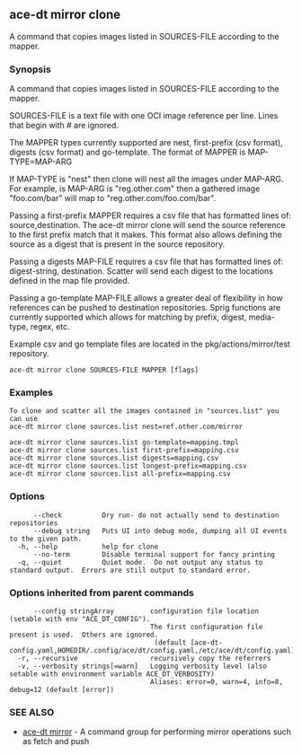 ## ace-dt mirror clone

A command that copies images listed in SOURCES-FILE according to the mapper.

### Synopsis

A command that copies images listed in SOURCES-FILE according to the mapper.
		
SOURCES-FILE is a text file with one OCI image reference per line.  Lines that begin with # are ignored.

The MAPPER types currently supported are nest, first-prefix (csv format), digests (csv format) and go-template.
The format of MAPPER is MAP-TYPE=MAP-ARG

If MAP-TYPE is "nest" then clone will nest all the images under MAP-ARG.
For example, is MAP-ARG is "reg.other.com" then a gathered image "foo.com/bar" will map to "reg.other.com/foo.com/bar".

Passing a first-prefix MAPPER requires a csv file that has formatted lines of: source,destination. 
The ace-dt mirror clone will send the source reference to the first prefix match that it makes.
This format also allows defining the source as a digest that is present in the source repository.

Passing a digests MAP-FILE requires a csv file that has formatted lines of: digest-string, destination.
Scatter will send each digest to the locations defined in the map file provided. 

Passing a go-template MAP-FILE allows a greater deal of flexibility in how references can be pushed
to destination repositories. Sprig functions are currently supported which allows for matching by 
prefix, digest, media-type, regex, etc. 

Example csv and go template files are located in the pkg/actions/mirror/test repository.
		

```
ace-dt mirror clone SOURCES-FILE MAPPER [flags]
```

### Examples

```
To clone and scatter all the images contained in "sources.list" you can use
ace-dt mirror clone sources.list nest=ref.other.com/mirror

ace-dt mirror clone sources.list go-template=mapping.tmpl
ace-dt mirror clone sources.list first-prefix=mapping.csv
ace-dt mirror clone sources.list digests=mapping.csv
ace-dt mirror clone sources.list longest-prefix=mapping.csv
ace-dt mirror clone sources.list all-prefix=mapping.csv
```

### Options

```
      --check          Dry run- do not actually send to destination repositories
      --debug string   Puts UI into debug mode, dumping all UI events to the given path.
  -h, --help           help for clone
      --no-term        Disable terminal support for fancy printing
  -q, --quiet          Quiet mode.  Do not output any status to standard output.  Errors are still output to standard error.
```

### Options inherited from parent commands

```
      --config stringArray         configuration file location (setable with env "ACE_DT_CONFIG").
                                   The first configuration file present is used.  Others are ignored.
                                    (default [ace-dt-config.yaml,HOMEDIR/.config/ace/dt/config.yaml,/etc/ace/dt/config.yaml])
  -r, --recursive                  recursively copy the referrers
  -v, --verbosity strings[=warn]   Logging verbosity level (also setable with environment variable ACE_DT_VERBOSITY)
                                   Aliases: error=0, warn=4, info=8, debug=12 (default [error])
```

### SEE ALSO

* [ace-dt mirror](ace-dt_mirror.md)	 - A command group for performing mirror operations such as fetch and push


